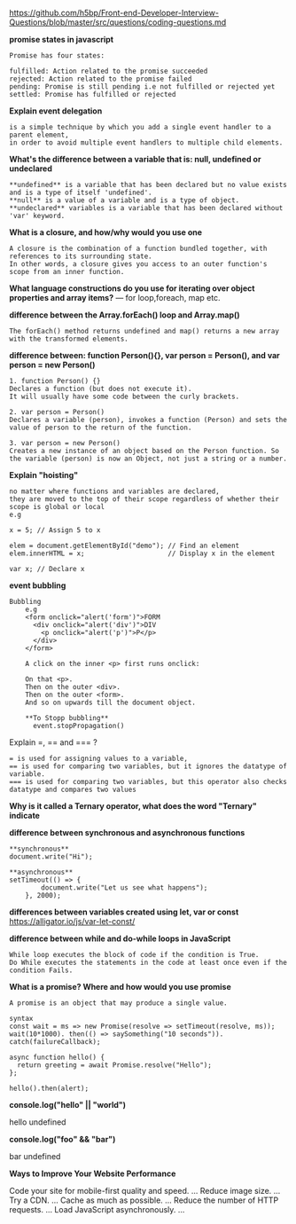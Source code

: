 https://github.com/h5bp/Front-end-Developer-Interview-Questions/blob/master/src/questions/coding-questions.md

<script>
    
    1) Program to count all string indivivual character count and it's substraction of upper case and lower case 
    
    var x = "aaaAAAAAbbbBBbCCCCCccDDDDeeeeeEEEEE";
    arr = {a:'A',b:'B',c:'C',d:'D',e:'E',f:'F',g:'G',h:'H','i':'I'};
    var newcount = [];
    for(var index in arr){
        var indexEle = new RegExp(index, "g");
        var str = new RegExp(arr[index], "g");
        var cap = x.match(str)||[].length;
        var lower = x.match(indexEle)||[].length;
        if(typeof lower.length != 'undefined'){ 
            lower = lower.length;
        }else{
            lower = 0;
        }
        newcount[arr[index]+"-"+index] = parseInt(cap.length) - parseInt(lower);
    }
    console.log(newcount);
    
    **ans**:[A-a: 2,B-b: -2,C-c: 3,D-d: 4,E-e: 0,F-f: NaN,G-g: NaN,H-h: NaN,I-i: NaN]
    
    2)
    var x= 10;
    function name(){
        console.log(x);
        var x=5;
    }
    name();
    
    **ans**: undefined
    
    3)console.log("test"+6+16);
     console.log(6+16+"test");
    **ans**: 
            test616 
            22test
    
    4)var promise = new Promise(function(resolve, reject){
                        reject();
                    });
                    promise.then(function(val){
                        console.log("success 1");
                    });
    
    **ans**: Uncaught (in promise) undefined
    
    var promise = new Promise(function(resolve, reject){
                    resolve();
                });
                promise.then(function(val){
                    console.log("success 1");
                });
    **ans**: success 1
    
    
    
    
</script>



**promise states in javascript**
```
Promise has four states:

fulfilled: Action related to the promise succeeded
rejected: Action related to the promise failed
pending: Promise is still pending i.e not fulfilled or rejected yet
settled: Promise has fulfilled or rejected

```

**Explain event delegation**
```
is a simple technique by which you add a single event handler to a parent element,
in order to avoid multiple event handlers to multiple child elements.
```
**What's the difference between a variable that is: null, undefined or undeclared**
```
**undefined** is a variable that has been declared but no value exists and is a type of itself 'undefined'.
**null** is a value of a variable and is a type of object.
**undeclared** variables is a variable that has been declared without 'var' keyword.
```
**What is a closure, and how/why would you use one**
```
A closure is the combination of a function bundled together, with references to its surrounding state. 
In other words, a closure gives you access to an outer function's scope from an inner function.
```
**What language constructions do you use for iterating over object properties and array items?** — for loop,foreach, map etc.

**difference between the Array.forEach() loop and Array.map()**
```
The forEach() method returns undefined and map() returns a new array with the transformed elements.
```
**difference between: function Person(){}, var person = Person(), and var person = new Person()**
```
1. function Person() {}
Declares a function (but does not execute it).
It will usually have some code between the curly brackets.

2. var person = Person()
Declares a variable (person), invokes a function (Person) and sets the value of person to the return of the function.

3. var person = new Person()
Creates a new instance of an object based on the Person function. So the variable (person) is now an Object, not just a string or a number.
```
**Explain "hoisting"**
```
no matter where functions and variables are declared, 
they are moved to the top of their scope regardless of whether their scope is global or local
e.g

x = 5; // Assign 5 to x

elem = document.getElementById("demo"); // Find an element
elem.innerHTML = x;                     // Display x in the element

var x; // Declare x

```
**event bubbling**
```
Bubbling 
    e.g
    <form onclick="alert('form')">FORM
      <div onclick="alert('div')">DIV
        <p onclick="alert('p')">P</p>
      </div>
    </form>

    A click on the inner <p> first runs onclick:

    On that <p>.
    Then on the outer <div>.
    Then on the outer <form>.
    And so on upwards till the document object.

    **To Stopp bubbling**
      event.stopPropagation()
```
Explain =, == and === ?
```
= is used for assigning values to a variable, 
== is used for comparing two variables, but it ignores the datatype of variable.
=== is used for comparing two variables, but this operator also checks datatype and compares two values
```
**Why is it called a Ternary operator, what does the word "Ternary" indicate**

**difference between synchronous and asynchronous functions**
```
**synchronous** 
document.write("Hi");

**asynchronous**
setTimeout(() => {
        document.write("Let us see what happens");
    }, 2000);
```
**differences between variables created using let, var or const**
https://alligator.io/js/var-let-const/

**difference between while and do-while loops in JavaScript**
```
While loop executes the block of code if the condition is True.
Do While executes the statements in the code at least once even if the condition Fails.
```

**What is a promise? Where and how would you use promise**
```
A promise is an object that may produce a single value.

syntax
const wait = ms => new Promise(resolve => setTimeout(resolve, ms)); 
wait(10*1000). then(() => saySomething("10 seconds")). catch(failureCallback); 

async function hello() {
  return greeting = await Promise.resolve("Hello");
};

hello().then(alert);

```

**console.log("hello" || "world")**

hello
undefined

**console.log("foo" && "bar")**

bar
undefined



**Ways to Improve Your Website Performance**

Code your site for mobile-first quality and speed. ...
Reduce image size. ...
Try a CDN. ...
Cache as much as possible. ...
Reduce the number of HTTP requests. ...
Load JavaScript asynchronously. ...
